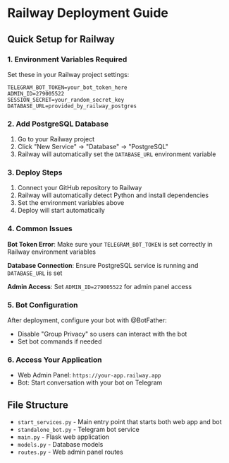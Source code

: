 # Railway Deployment Guide

## Quick Setup for Railway

### 1. Environment Variables Required

Set these in your Railway project settings:

```
TELEGRAM_BOT_TOKEN=your_bot_token_here
ADMIN_ID=279005522
SESSION_SECRET=your_random_secret_key
DATABASE_URL=provided_by_railway_postgres
```

### 2. Add PostgreSQL Database

1. Go to your Railway project
2. Click "New Service" → "Database" → "PostgreSQL"
3. Railway will automatically set the `DATABASE_URL` environment variable

### 3. Deploy Steps

1. Connect your GitHub repository to Railway
2. Railway will automatically detect Python and install dependencies
3. Set the environment variables above
4. Deploy will start automatically

### 4. Common Issues

**Bot Token Error**: Make sure your `TELEGRAM_BOT_TOKEN` is set correctly in Railway environment variables

**Database Connection**: Ensure PostgreSQL service is running and `DATABASE_URL` is set

**Admin Access**: Set `ADMIN_ID=279005522` for admin panel access

### 5. Bot Configuration

After deployment, configure your bot with @BotFather:
- Disable "Group Privacy" so users can interact with the bot
- Set bot commands if needed

### 6. Access Your Application

- Web Admin Panel: `https://your-app.railway.app`
- Bot: Start conversation with your bot on Telegram

## File Structure

- `start_services.py` - Main entry point that starts both web app and bot
- `standalone_bot.py` - Telegram bot service
- `main.py` - Flask web application
- `models.py` - Database models
- `routes.py` - Web admin panel routes
